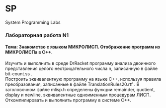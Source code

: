 # SP
System Programming Labs

### Лабораторная работа N1

#### Тема: Знакомство с языком МИКРОЛИСП. Отображение программ из МИКРОЛИСПа в С++.

Изучить и выполнить в среде DrRacket программу анализа двоичного представления целого неотрицательного числа n, записанную в файле 
bit-count.ss .  
Построить эквивалентную программу на языке С++, используя правила преобразования, записанные в файле
TranslationRules20.rtf . 
В заголовочном файле  mlisp.h определены функции remainder, quotient, display и newline, эквивалентные одноименным процедурам ЛИСП.
Откомпилировать и выполнить программу в системе С++.


 
